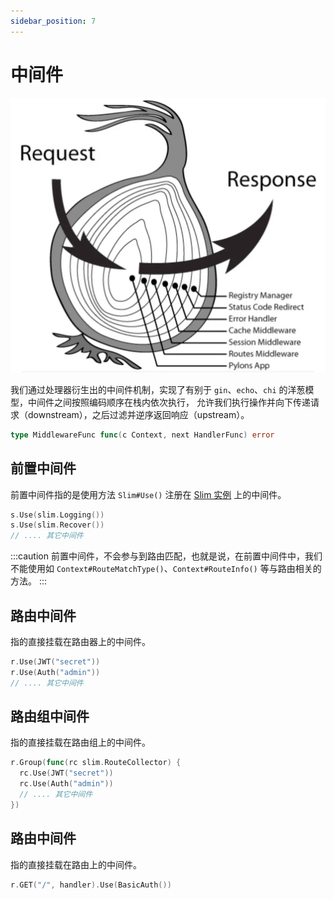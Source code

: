 ```yaml
---
sidebar_position: 7
---
```


# 中间件

![onion-ring.png](img/onion-ring.png)

我们通过处理器衍生出的中间件机制，实现了有别于 `gin`、`echo`、`chi` 的洋葱模型，中间件之间按照编码顺序在栈内依次执行，
允许我们执行操作并向下传递请求（downstream），之后过滤并逆序返回响应（upstream）。

```go title=中间件函数签名
type MiddlewareFunc func(c Context, next HandlerFunc) error
```

## 前置中间件

前置中间件指的是使用方法 `Slim#Use()` 注册在 [Slim 实例](./core-concepts#slim-实例) 上的中间件。

```go
s.Use(slim.Logging())
s.Use(slim.Recover())
// .... 其它中间件
```

:::caution
前置中间件，不会参与到路由匹配，也就是说，在前置中间件中，我们不能使用如 `Context#RouteMatchType()`、`Context#RouteInfo()` 等与路由相关的方法。
:::


## 路由中间件

指的直接挂载在路由器上的中间件。

```go
r.Use(JWT("secret"))
r.Use(Auth("admin"))
// .... 其它中间件
```


## 路由组中间件

指的直接挂载在路由组上的中间件。

```go
r.Group(func(rc slim.RouteCollector) {
  rc.Use(JWT("secret"))
  rc.Use(Auth("admin"))
  // .... 其它中间件
})
```


## 路由中间件

指的直接挂载在路由上的中间件。

```go
r.GET("/", handler).Use(BasicAuth())
```
